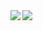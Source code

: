 <!--
**AiratHalitov/airathalitov** is a ✨ _special_ ✨ repository because its `README.md` (this file) appears on your GitHub profile.

Here are some ideas to get you started:

- 🔭 I’m currently working on ...
- 🌱 I’m currently learning ...
- 👯 I’m looking to collaborate on ...
- 🤔 I’m looking for help with ...
- 💬 Ask me about ...
- 📫 How to reach me: ...
- 😄 Pronouns: ...
- ⚡ Fun fact: ...
-->

<a href="https://github.com/AiratHalitov">
<img align="left" src="https://github-readme-stats.vercel.app/api?username=airathalitov&count_private=true&show_icons=true&theme=dark" />
</a>
<a href="https://github.com/AiratHalitov">
<img align="left" src="https://github-readme-stats.vercel.app/api/top-langs/?username=airathalitov&theme=dark&hide=html" />
</a>

